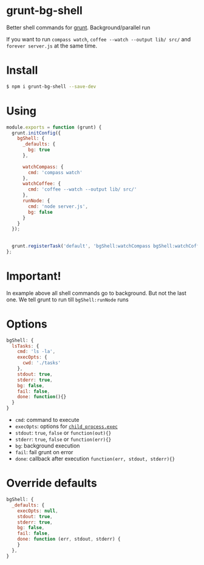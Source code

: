 grunt-bg-shell
============

Better shell commands for [grunt](https://github.com/gruntjs/grunt). Background/parallel run

If you want to run `compass watch`, `coffee --watch --output lib/ src/` and `forever server.js` at the same time.

# Install

```sh
$ npm i grunt-bg-shell --save-dev
```


# Using

```javascript
module.exports = function (grunt) {
  grunt.initConfig({
    bgShell: {
      _defaults: {
        bg: true
      },
      
      watchCompass: {
        cmd: 'compass watch'
      },
      watchCoffee: {
        cmd: 'coffee --watch --output lib/ src/'
      },
      runNode: {
        cmd: 'node server.js',
        bg: false
      }
    }
  });
  
  
  grunt.registerTask('default', 'bgShell:watchCompass bgShell:watchCoffee bgShell:runNode');
};
```
# Important!
In example above all shell commands go to background. But not the last one. 
We tell grunt to run till `bgShell:runNode` runs 


# Options
```javascript
bgShell: {
  lsTasks: {
    cmd: 'ls -la',
    execOpts: {
      cwd: './tasks'
    },
    stdout: true,
    stderr: true,
    bg: false,
    fail: false,
    done: function(){}
  }     
}
```
* ```cmd```: command to execute
* ```execOpts```: options for 
  [```child_process.exec```](http://nodejs.org/api/child_process.html#child_process_child_process_exec_command_options_callback)
* ```stdout```: ```true```, ```false``` or ```function(out){}```
* ```stderr```: ```true```, ```false``` or ```function(err){}```
* ```bg```: background execution
* ```fail```: fail grunt on error
* ```done```: callback after execution ```function(err, stdout, stderr){}```
 
# Override defaults
```javascript
bgShell: {
  _defaults: {
    execOpts: null,
    stdout: true,
    stderr: true,
    bg: false,
    fail: false,
    done: function (err, stdout, stderr) {
    }
  },
}
```
